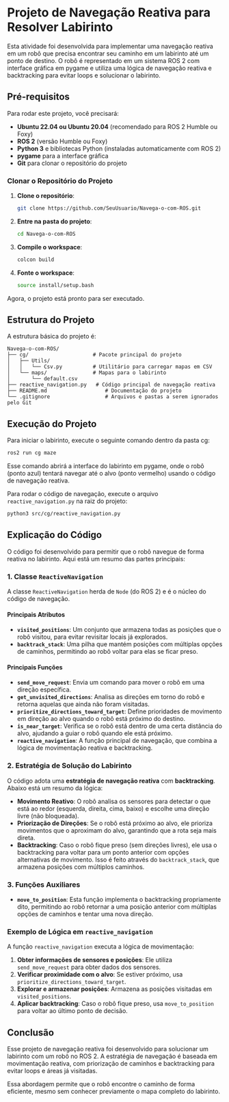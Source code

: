 
# Projeto de Navegação Reativa para Resolver Labirinto

Esta atividade foi desenvolvida para implementar uma navegação reativa em um robô que precisa encontrar seu caminho em um labirinto até um ponto de destino. O robô é representado em um sistema ROS 2 com interface gráfica em pygame e utiliza uma lógica de navegação reativa e backtracking para evitar loops e solucionar o labirinto.

## Pré-requisitos

Para rodar este projeto, você precisará:

- **Ubuntu 22.04 ou Ubuntu 20.04** (recomendado para ROS 2 Humble ou Foxy)
- **ROS 2** (versão Humble ou Foxy)
- **Python 3** e bibliotecas Python (instaladas automaticamente com ROS 2)
- **pygame** para a interface gráfica
- **Git** para clonar o repositório do projeto

### Clonar o Repositório do Projeto

1. **Clone o repositório**:
   ```bash
   git clone https://github.com/SeuUsuario/Navega-o-com-ROS.git
   ```

2. **Entre na pasta do projeto**:
   ```bash
   cd Navega-o-com-ROS
   ```

3. **Compile o workspace**:
   ```bash
   colcon build
   ```

4. **Fonte o workspace**:
   ```bash
   source install/setup.bash
   ```

Agora, o projeto está pronto para ser executado.

## Estrutura do Projeto

A estrutura básica do projeto é:

```
Navega-o-com-ROS/
├── cg/                     # Pacote principal do projeto
│   ├── Utils/
│   │   └── Csv.py          # Utilitário para carregar mapas em CSV
│   └── maps/               # Mapas para o labirinto
│       └── default.csv
├── reactive_navigation.py   # Código principal de navegação reativa
├── README.md                   # Documentação do projeto
└── .gitignore                  # Arquivos e pastas a serem ignorados pelo Git
```

## Execução do Projeto

Para iniciar o labirinto, execute o seguinte comando dentro da pasta cg:

```bash
ros2 run cg maze
```

Esse comando abrirá a interface do labirinto em pygame, onde o robô (ponto azul) tentará navegar até o alvo (ponto vermelho) usando o código de navegação reativa.

Para rodar o código de navegação, execute o arquivo `reactive_navigation.py` na raiz do projeto:

```bash
python3 src/cg/reactive_navigation.py
```

## Explicação do Código

O código foi desenvolvido para permitir que o robô navegue de forma reativa no labirinto. Aqui está um resumo das partes principais:

### 1. Classe `ReactiveNavigation`

A classe `ReactiveNavigation` herda de `Node` (do ROS 2) e é o núcleo do código de navegação.

#### Principais Atributos

- **`visited_positions`**: Um conjunto que armazena todas as posições que o robô visitou, para evitar revisitar locais já explorados.
- **`backtrack_stack`**: Uma pilha que mantém posições com múltiplas opções de caminhos, permitindo ao robô voltar para elas se ficar preso.

#### Principais Funções

- **`send_move_request`**: Envia um comando para mover o robô em uma direção específica.
- **`get_unvisited_directions`**: Analisa as direções em torno do robô e retorna aquelas que ainda não foram visitadas.
- **`prioritize_directions_toward_target`**: Define prioridades de movimento em direção ao alvo quando o robô está próximo do destino.
- **`is_near_target`**: Verifica se o robô está dentro de uma certa distância do alvo, ajudando a guiar o robô quando ele está próximo.
- **`reactive_navigation`**: A função principal de navegação, que combina a lógica de movimentação reativa e backtracking.

### 2. Estratégia de Solução do Labirinto

O código adota uma **estratégia de navegação reativa** com **backtracking**. Abaixo está um resumo da lógica:

- **Movimento Reativo**: O robô analisa os sensores para detectar o que está ao redor (esquerda, direita, cima, baixo) e escolhe uma direção livre (não bloqueada).
- **Priorização de Direções**: Se o robô está próximo ao alvo, ele prioriza movimentos que o aproximam do alvo, garantindo que a rota seja mais direta.
- **Backtracking**: Caso o robô fique preso (sem direções livres), ele usa o backtracking para voltar para um ponto anterior com opções alternativas de movimento. Isso é feito através do `backtrack_stack`, que armazena posições com múltiplos caminhos.

### 3. Funções Auxiliares

- **`move_to_position`**: Esta função implementa o backtracking propriamente dito, permitindo ao robô retornar a uma posição anterior com múltiplas opções de caminhos e tentar uma nova direção.

### Exemplo de Lógica em `reactive_navigation`

A função `reactive_navigation` executa a lógica de movimentação:

1. **Obter informações de sensores e posições**: Ele utiliza `send_move_request` para obter dados dos sensores.
2. **Verificar proximidade com o alvo**: Se estiver próximo, usa `prioritize_directions_toward_target`.
3. **Explorar e armazenar posições**: Armazena as posições visitadas em `visited_positions`.
4. **Aplicar backtracking**: Caso o robô fique preso, usa `move_to_position` para voltar ao último ponto de decisão.

## Conclusão

Esse projeto de navegação reativa foi desenvolvido para solucionar um labirinto com um robô no ROS 2. A estratégia de navegação é baseada em movimentação reativa, com priorização de caminhos e backtracking para evitar loops e áreas já visitadas. 

Essa abordagem permite que o robô encontre o caminho de forma eficiente, mesmo sem conhecer previamente o mapa completo do labirinto.